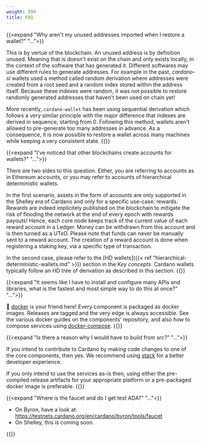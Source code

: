 ```yaml
---
weight: 999
title: FAQ
---
```


{{<expand "Why aren't my unused addresses imported when I restore a wallet?" "...">}}

This is by vertue of the blockchain. An unused address is by definition unused. Meaning that is doesn't exist on the chain and only exists locally, in the context of the software that has generated it. Different softwares may use different rules to generate addresses. For example in the past, _cardano-sl_ wallets used a method called random derivation where addresses were created from a root seed and a random index stored within the address itself. Because these indexes were random, it was not possible to restore randomly generated addresses that haven't been used on chain yet! 

More recently, `cardano-wallet` has been using sequential derivation which follows a very similar principle with the major difference that indexes are derived in sequence, starting from 0. Following this method, wallets aren't allowed to pre-generate too many addresses in advance. As a consequence, it is now possible to restore a wallet across many machines while keeping a very consistent state. 
{{</expand>}}

{{<expand "I’ve noticed that other blockchains create accounts for wallets?" "...">}}

There are two sides to this question. Either, you are referring to accounts as in Ethereum accounts, or you may refer to accounts of hierarchical deterministic wallets.

In the first scenario, assets in the form of accounts are only supported in the Shelley era of Cardano and only for a specific use-case: rewards. Rewards are indeed implicitely published on the blockchain to mitigate the risk of flooding the network at the end of every epoch with rewards payouts! Hence, each core node keeps track of the current value of each reward account in a Ledger. Money can be withdrawn from this account and is then turned as a UTxO. Please note that funds can never be manually sent to a reward account. The creation of a reward account is done when registering a staking key, via a specific type of transaction.

In the second case, please refer to the [HD wallets]({{< ref "hierarchical-deterministic-wallets.md" >}}) section in the _Key concepts_. Cardano wallets typically follow an HD tree of derivation as described in this section. 
{{</expand>}}

{{<expand "It seems like I have to install and configure many APIs and libraries, what is the fastest and most simple way to do this at once?" "...">}}

🐳 [docker](https://docs.docker.com/) is your friend here! Every component is packaged as docker images. Releases are tagged and the very edge is always accessible. See the various docker guides on the components' repository, and also how to compose services using [docker-compose](https://docs.docker.com/compose/).
{{</expand>}}

{{<expand "Is there a reason why I would have to build from src?" "...">}}

If you intend to contribute to Cardano by making code changes to one of the core components, then yes. We recommend using [stack](https://docs.haskellstack.org/en/stable/README/) for a better developer experience. 

If you only intend to use the services as-is then, using either the pre-compiled release artifacts for your appropriate platform or a pre-packaged docker image is preferable.
{{</expand>}}

{{<expand "Where is the faucet and do I get test ADA?" "...">}}

- On Byron, have a look at: https://testnets.cardano.org/en/cardano/byron/tools/faucet
- On Shelley, this is coming soon.

{{</expand>}}
